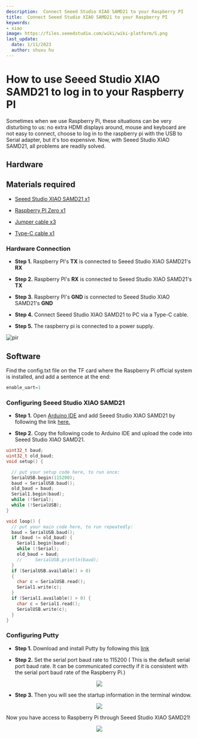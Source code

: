 ```yaml
---
description:  Connect Seeed Studio XIAO SAMD21 to your Raspberry PI
title:  Connect Seeed Studio XIAO SAMD21 to your Raspberry PI
keywords:
- xiao
image: https://files.seeedstudio.com/wiki/wiki-platform/S.png
last_update:
  date: 1/11/2023
  author: shuxu hu
---
```


# How to use Seeed Studio XIAO SAMD21 to log in to your Raspberry PI

Sometimes when we use Raspberry Pi, these situations can be very disturbing to us: no extra HDMI displays around, mouse and keyboard are not easy to connect, choose to log in to the raspberry pi with the USB to Serial adapter, but it's too expensive. Now, with Seeed Studio XIAO SAMD21, all problems are readily solved.

## Hardware

## Materials required

- [Seeed Studio XIAO SAMD21 x1](https://www.seeedstudio.com/Seeeduino-XIAO-Arduino-Microcontroller-SAMD21-Cortex-M0+-p-4426.html)

- [Raspberry PI Zero x1](https://www.seeedstudio.com/Raspberry-Pi-Zero-W-p-4257.html)

- [Jumper cable x3](https://www.seeedstudio.com/Breadboard-Jumper-Wire-Pack-200mm-100m-p-1032.html)

- [Type-C cable x1](https://www.seeedstudio.com/USB-3-1-Type-C-to-A-Cable-1-Meter-3-1A-p-4085.html)

### Hardware Connection

- **Step 1.** Raspberry PI's **TX** is connected to Seeed Studio XIAO SAMD21's **RX**

- **Step 2.** Raspberry PI's **RX** is connected to Seeed Studio XIAO SAMD21's **TX**

- **Step 3.** Raspberry PI's **GND** is connected to Seeed Studio XIAO SAMD21's **GND**

- **Step 4.** Connect Seeed Studio XIAO SAMD21 to PC via a Type-C cable.

- **Step 5.** The raspberry pi is connected to a power supply.

<!-- ![](https://files.seeedstudio.com/products/102010328/img/pin-with-marks.png) -->
  <p style={{textAlign: 'center'}}><img src="https://files.seeedstudio.com/products/102010328/img/pin-with-marks.png" alt="pir" width={600} height="auto" /></p>

## Software

Find the config.txt file on the TF card where the Raspberry Pi official system is installed, and add a sentence at the end:

```c
enable_uart=1
```

### Configuring Seeed Studio XIAO SAMD21

- **Step 1.** Open [Arduino IDE](https://www.arduino.cc/en/Main/Software) and add Seeed Studio XIAO SAMD21 by following the link [here.](https://wiki.seeedstudio.com/Seeeduino-XIAO/#software)

- **Step 2.** Copy the following code to Arduino IDE and upload the code into Seeed Studio XIAO SAMD21.

```c++
uint32_t baud;
uint32_t old_baud;
void setup() {

  // put your setup code here, to run once:
  SerialUSB.begin(115200);
  baud = SerialUSB.baud();
  old_baud = baud;
  Serial1.begin(baud);
  while (!Serial);
  while (!SerialUSB);
}

void loop() {
  // put your main code here, to run repeatedly:
  baud = SerialUSB.baud();
  if (baud != old_baud) {
    Serial1.begin(baud);
    while (!Serial);
    old_baud = baud;
    //     SerialUSB.println(baud);
  }
  if (SerialUSB.available() > 0)
  {
    char c = SerialUSB.read();
    Serial1.write(c);
  }
  if (Serial1.available() > 0) {
    char c = Serial1.read();
    SerialUSB.write(c);
  }
}
```

### Configuring Putty

- **Step 1.** Download and install Putty by following this [link](https://www.putty.org/)

- **Step 2.** Set the serial port baud rate to 115200 ( This is the default serial port baud rate. It can be communicated correctly if it is consistent with the serial port baud rate of the Raspberry Pi.)

<p align="center">
  <img src="https://files.seeedstudio.com/products/102010328/img/Putty%20config.png" />
</p>

- **Step 3.** Then you will see the startup information in the terminal window.

<p align="center">
  <img src="https://files.seeedstudio.com/products/102010328/img/Terminal.png" />
</p>

Now you have access to Raspberry Pi through Seeed Studio XIAO SAMD21!

<p align="center">
  <img src="https://files.seeedstudio.com/products/102010328/img/new%20pins.gif" />
</p>
